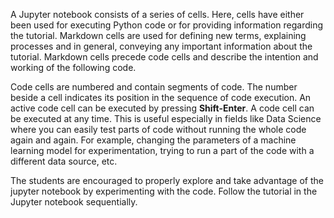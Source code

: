 A Jupyter notebook consists of a series of cells. Here, cells have either been used for executing Python code or for providing information regarding the tutorial. Markdown cells are used for defining new terms, explaining processes and in general, conveying any important information about the tutorial. Markdown cells precede code cells and describe the intention and working of the following code.

Code cells are numbered and contain segments of code. The number beside a cell indicates its position in the sequence of code execution. An active code cell can be executed by pressing **Shift-Enter**. A code cell can be executed at any time. This is useful especially in fields like Data Science where you can easily test parts of code without running the whole code again and again. For example, changing the parameters of a machine learning model for experimentation, trying to run a part of the code with a different data source, etc.

The students are encouraged to properly explore and take advantage of the jupyter notebook by experimenting with the code. Follow the tutorial in the Jupyter notebook sequentially.